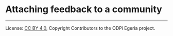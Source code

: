 <!-- SPDX-License-Identifier: CC-BY-4.0 -->
<!-- Copyright Contributors to the ODPi Egeria project. -->

# Attaching feedback to a community




----
License: [CC BY 4.0](https://creativecommons.org/licenses/by/4.0/),
Copyright Contributors to the ODPi Egeria project.